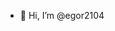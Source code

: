 - 👋 Hi, I’m @egor2104
<!---
egor2104/egor2104 is a ✨ special ✨ repository because its `README.md` (this file) appears on your GitHub profile.
You can click the Preview link to take a look at your changes.
--->
